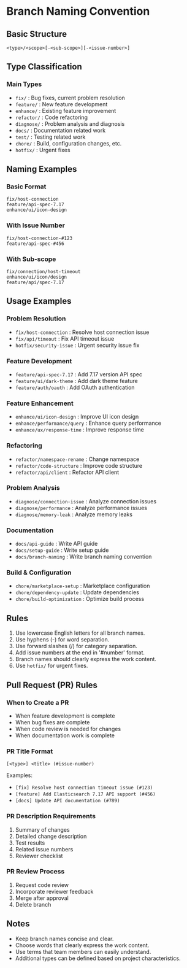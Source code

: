 # Branch Naming Convention

## Basic Structure
```
<type>/<scope>[-<sub-scope>][-<issue-number>]
```

## Type Classification

### Main Types
- `fix/` : Bug fixes, current problem resolution
- `feature/` : New feature development
- `enhance/` : Existing feature improvement
- `refactor/` : Code refactoring
- `diagnose/` : Problem analysis and diagnosis
- `docs/` : Documentation related work
- `test/` : Testing related work
- `chore/` : Build, configuration changes, etc.
- `hotfix/` : Urgent fixes

## Naming Examples

### Basic Format
```
fix/host-connection
feature/api-spec-7.17
enhance/ui/icon-design
```

### With Issue Number
```
fix/host-connection-#123
feature/api-spec-#456
```

### With Sub-scope
```
fix/connection/host-timeout
enhance/ui/icon/design
feature/api/spec-7.17
```

## Usage Examples

### Problem Resolution
- `fix/host-connection` : Resolve host connection issue
- `fix/api/timeout` : Fix API timeout issue
- `hotfix/security-issue` : Urgent security issue fix

### Feature Development
- `feature/api-spec-7.17` : Add 7.17 version API spec
- `feature/ui/dark-theme` : Add dark theme feature
- `feature/auth/oauth` : Add OAuth authentication

### Feature Enhancement
- `enhance/ui/icon-design` : Improve UI icon design
- `enhance/performance/query` : Enhance query performance
- `enhance/ux/response-time` : Improve response time

### Refactoring
- `refactor/namespace-rename` : Change namespace
- `refactor/code-structure` : Improve code structure
- `refactor/api/client` : Refactor API client

### Problem Analysis
- `diagnose/connection-issue` : Analyze connection issues
- `diagnose/performance` : Analyze performance issues
- `diagnose/memory-leak` : Analyze memory leaks

### Documentation
- `docs/api-guide` : Write API guide
- `docs/setup-guide` : Write setup guide
- `docs/branch-naming` : Write branch naming convention

### Build & Configuration
- `chore/marketplace-setup` : Marketplace configuration
- `chore/dependency-update` : Update dependencies
- `chore/build-optimization` : Optimize build process

## Rules
1. Use lowercase English letters for all branch names.
2. Use hyphens (-) for word separation.
3. Use forward slashes (/) for category separation.
4. Add issue numbers at the end in '#number' format.
5. Branch names should clearly express the work content.
6. Use `hotfix/` for urgent fixes.

## Pull Request (PR) Rules

### When to Create a PR
- When feature development is complete
- When bug fixes are complete
- When code review is needed for changes
- When documentation work is complete

### PR Title Format
```
[<type>] <title> (#issue-number)
```

Examples:
- `[fix] Resolve host connection timeout issue (#123)`
- `[feature] Add Elasticsearch 7.17 API support (#456)`
- `[docs] Update API documentation (#789)`

### PR Description Requirements
1. Summary of changes
2. Detailed change description
3. Test results
4. Related issue numbers
5. Reviewer checklist

### PR Review Process
1. Request code review
2. Incorporate reviewer feedback
3. Merge after approval
4. Delete branch

## Notes
- Keep branch names concise and clear.
- Choose words that clearly express the work content.
- Use terms that team members can easily understand.
- Additional types can be defined based on project characteristics. 